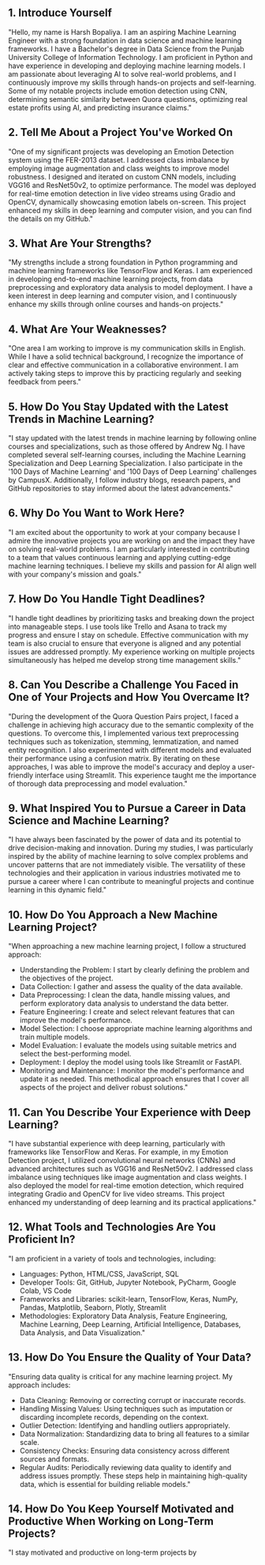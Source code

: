 ## 1. Introduce Yourself
"Hello, my name is Harsh Bopaliya. I am an aspiring Machine Learning Engineer with a strong foundation in data science and machine learning frameworks. I have a Bachelor's degree in Data Science from the Punjab University College of Information Technology. I am proficient in Python and have experience in developing and deploying machine learning models. I am passionate about leveraging AI to solve real-world problems, and I continuously improve my skills through hands-on projects and self-learning. Some of my notable projects include emotion detection using CNN, determining semantic similarity between Quora questions, optimizing real estate profits using AI, and predicting insurance claims."

## 2. Tell Me About a Project You've Worked On
"One of my significant projects was developing an Emotion Detection system using the FER-2013 dataset. I addressed class imbalance by employing image augmentation and class weights to improve model robustness. I designed and iterated on custom CNN models, including VGG16 and ResNet50v2, to optimize performance. The model was deployed for real-time emotion detection in live video streams using Gradio and OpenCV, dynamically showcasing emotion labels on-screen. This project enhanced my skills in deep learning and computer vision, and you can find the details on my GitHub."

## 3. What Are Your Strengths?
"My strengths include a strong foundation in Python programming and machine learning frameworks like TensorFlow and Keras. I am experienced in developing end-to-end machine learning projects, from data preprocessing and exploratory data analysis to model deployment. I have a keen interest in deep learning and computer vision, and I continuously enhance my skills through online courses and hands-on projects."

## 4. What Are Your Weaknesses?
"One area I am working to improve is my communication skills in English. While I have a solid technical background, I recognize the importance of clear and effective communication in a collaborative environment. I am actively taking steps to improve this by practicing regularly and seeking feedback from peers."

## 5. How Do You Stay Updated with the Latest Trends in Machine Learning?
"I stay updated with the latest trends in machine learning by following online courses and specializations, such as those offered by Andrew Ng. I have completed several self-learning courses, including the Machine Learning Specialization and Deep Learning Specialization. I also participate in the '100 Days of Machine Learning' and '100 Days of Deep Learning' challenges by CampusX. Additionally, I follow industry blogs, research papers, and GitHub repositories to stay informed about the latest advancements."

## 6. Why Do You Want to Work Here?
"I am excited about the opportunity to work at your company because I admire the innovative projects you are working on and the impact they have on solving real-world problems. I am particularly interested in contributing to a team that values continuous learning and applying cutting-edge machine learning techniques. I believe my skills and passion for AI align well with your company's mission and goals."

## 7. How Do You Handle Tight Deadlines?
"I handle tight deadlines by prioritizing tasks and breaking down the project into manageable steps. I use tools like Trello and Asana to track my progress and ensure I stay on schedule. Effective communication with my team is also crucial to ensure that everyone is aligned and any potential issues are addressed promptly. My experience working on multiple projects simultaneously has helped me develop strong time management skills."

## 8. Can You Describe a Challenge You Faced in One of Your Projects and How You Overcame It?
"During the development of the Quora Question Pairs project, I faced a challenge in achieving high accuracy due to the semantic complexity of the questions. To overcome this, I implemented various text preprocessing techniques such as tokenization, stemming, lemmatization, and named entity recognition. I also experimented with different models and evaluated their performance using a confusion matrix. By iterating on these approaches, I was able to improve the model's accuracy and deploy a user-friendly interface using Streamlit. This experience taught me the importance of thorough data preprocessing and model evaluation."

## 9. What Inspired You to Pursue a Career in Data Science and Machine Learning?
"I have always been fascinated by the power of data and its potential to drive decision-making and innovation. During my studies, I was particularly inspired by the ability of machine learning to solve complex problems and uncover patterns that are not immediately visible. The versatility of these technologies and their application in various industries motivated me to pursue a career where I can contribute to meaningful projects and continue learning in this dynamic field."

## 10. How Do You Approach a New Machine Learning Project?
"When approaching a new machine learning project, I follow a structured approach:

- Understanding the Problem: I start by clearly defining the problem and the objectives of the project.
- Data Collection: I gather and assess the quality of the data available.
- Data Preprocessing: I clean the data, handle missing values, and perform exploratory data analysis to understand the data better.
- Feature Engineering: I create and select relevant features that can improve the model's performance.
- Model Selection: I choose appropriate machine learning algorithms and train multiple models.
- Model Evaluation: I evaluate the models using suitable metrics and select the best-performing model.
- Deployment: I deploy the model using tools like Streamlit or FastAPI.
- Monitoring and Maintenance: I monitor the model's performance and update it as needed.
This methodical approach ensures that I cover all aspects of the project and deliver robust solutions."

## 11. Can You Describe Your Experience with Deep Learning?
"I have substantial experience with deep learning, particularly with frameworks like TensorFlow and Keras. For example, in my Emotion Detection project, I utilized convolutional neural networks (CNNs) and advanced architectures such as VGG16 and ResNet50v2. I addressed class imbalance using techniques like image augmentation and class weights. I also deployed the model for real-time emotion detection, which required integrating Gradio and OpenCV for live video streams. This project enhanced my understanding of deep learning and its practical applications."

## 12. What Tools and Technologies Are You Proficient In?
"I am proficient in a variety of tools and technologies, including:

- Languages: Python, HTML/CSS, JavaScript, SQL
- Developer Tools: Git, GitHub, Jupyter Notebook, PyCharm, Google Colab, VS Code
- Frameworks and Libraries: scikit-learn, TensorFlow, Keras, NumPy, Pandas, Matplotlib, Seaborn, Plotly, Streamlit
- Methodologies: Exploratory Data Analysis, Feature Engineering, Machine Learning, Deep Learning, Artificial Intelligence, Databases, Data Analysis, and Data Visualization."

## 13. How Do You Ensure the Quality of Your Data?
"Ensuring data quality is critical for any machine learning project. My approach includes:

- Data Cleaning: Removing or correcting corrupt or inaccurate records.
- Handling Missing Values: Using techniques such as imputation or discarding incomplete records, depending on the context.
- Outlier Detection: Identifying and handling outliers appropriately.
- Data Normalization: Standardizing data to bring all features to a similar scale.
- Consistency Checks: Ensuring data consistency across different sources and formats.
- Regular Audits: Periodically reviewing data quality to identify and address issues promptly.
These steps help in maintaining high-quality data, which is essential for building reliable models."

## 14. How Do You Keep Yourself Motivated and Productive When Working on Long-Term Projects?
"I stay motivated and productive on long-term projects by

